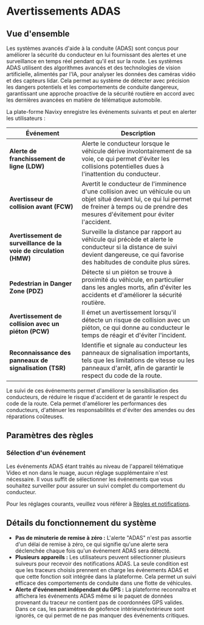 # Avertissements ADAS

## Vue d'ensemble

Les systèmes avancés d'aide à la conduite (ADAS) sont conçus pour améliorer la sécurité du conducteur en lui fournissant des alertes et une surveillance en temps réel pendant qu'il est sur la route. Les systèmes ADAS utilisent des algorithmes avancés et des technologies de vision artificielle, alimentés par l'IA, pour analyser les données des caméras vidéo et des capteurs lidar. Cela permet au système de détecter avec précision les dangers potentiels et les comportements de conduite dangereux, garantissant une approche proactive de la sécurité routière en accord avec les dernières avancées en matière de télématique automobile.

La plate-forme Navixy enregistre les événements suivants et peut en alerter les utilisateurs :

| **Événement**                                                     | **Description**                                                                                                                                                                                        |
| ----------------------------------------------------------------- | ------------------------------------------------------------------------------------------------------------------------------------------------------------------------------------------------------ |
| **Alerte de franchissement de ligne (LDW)**                       | Alerte le conducteur lorsque le véhicule dérive involontairement de sa voie, ce qui permet d'éviter les collisions potentielles dues à l'inattention du conducteur.                                    |
| **Avertisseur de collision avant (FCW)**                          | Avertit le conducteur de l'imminence d'une collision avec un véhicule ou un objet situé devant lui, ce qui lui permet de freiner à temps ou de prendre des mesures d'évitement pour éviter l'accident. |
| **Avertissement de surveillance de la voie de circulation (HMW)** | Surveille la distance par rapport au véhicule qui précède et alerte le conducteur si la distance de suivi devient dangereuse, ce qui favorise des habitudes de conduite plus sûres.                    |
| **Pedestrian in Danger Zone (PDZ)**                               | Détecte si un piéton se trouve à proximité du véhicule, en particulier dans les angles morts, afin d'éviter les accidents et d'améliorer la sécurité routière.                                         |
| **Avertissement de collision avec un piéton (PCW)**               | Il émet un avertissement lorsqu'il détecte un risque de collision avec un piéton, ce qui donne au conducteur le temps de réagir et d'éviter l'incident.                                                |
| **Reconnaissance des panneaux de signalisation (TSR)**            | Identifie et signale au conducteur les panneaux de signalisation importants, tels que les limitations de vitesse ou les panneaux d'arrêt, afin de garantir le respect du code de la route.             |

Le suivi de ces événements permet d'améliorer la sensibilisation des conducteurs, de réduire le risque d'accident et de garantir le respect du code de la route. Cela permet d'améliorer les performances des conducteurs, d'atténuer les responsabilités et d'éviter des amendes ou des réparations coûteuses.

## Paramètres des règles

### Sélection d'un événement

Les événements ADAS étant traités au niveau de l'appareil télématique Video et non dans le nuage, aucun réglage supplémentaire n'est nécessaire. Il vous suffit de sélectionner les événements que vous souhaitez surveiller pour assurer un suivi complet du comportement du conducteur.

Pour les réglages courants, veuillez vous référer à [Règles et notifications](../../../guide-de-litilizateur/regles-et-notifications.md).

## Détails du fonctionnement du système

* **Pas de minuterie de remise à zéro :** L'alerte "ADAS" n'est pas assortie d'un délai de remise à zéro, ce qui signifie qu'une alerte sera déclenchée chaque fois qu'un événement ADAS sera détecté.
* **Plusieurs appareils :** Les utilisateurs peuvent sélectionner plusieurs suiveurs pour recevoir des notifications ADAS. La seule condition est que les traceurs choisis prennent en charge les événements ADAS et que cette fonction soit intégrée dans la plateforme. Cela permet un suivi efficace des comportements de conduite dans une flotte de véhicules.
* **Alerte d'événement indépendant du GPS :** La plateforme reconnaîtra et affichera les événements ADAS même si le paquet de données provenant du traceur ne contient pas de coordonnées GPS valides. Dans ce cas, les paramètres de géofence intérieure/extérieure sont ignorés, ce qui permet de ne pas manquer des événements critiques.
